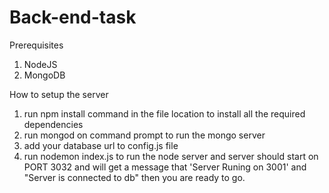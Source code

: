 # Back-end-task

Prerequisites
1. NodeJS
2. MongoDB

How to setup the server
1. run npm install command in the file location to install all the required dependencies
2. run mongod on command prompt to run the mongo server
3. add your database url to config.js file
3. run nodemon index.js to run the node server and server should start on PORT 3032 and will get a message that 'Server Runing on 3001' and "Server is connected to db" then you are ready to go.




